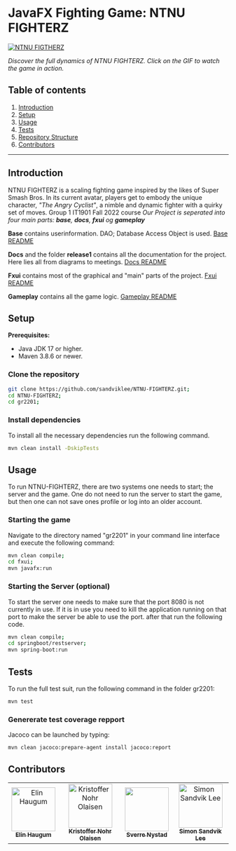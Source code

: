 # JavaFX Fighting Game: NTNU FIGHTERZ
[![NTNU FIGTHERZ](https://media.discordapp.net/attachments/353907776633700363/1066753378958442506/6ae495074a7c35656342107b2aa2c2af.gif?width=837&height=454)](https://www.youtube.com/watch?v=3NE40v7QaqM)

_Discover the full dynamics of NTNU FIGHTERZ. Click on the GIF to watch the game in action._

## Table of contents
1. [Introduction](#introduction)
3. [Setup](#setup)
5. [Usage](#usage)
6. [Tests](#tests)
7. [Repository Structure](#repository-structure)
8. [Contributors](#contributors)

---
## Introduction

NTNU FIGHTERZ is a scaling fighting game inspired by the likes of Super Smash Bros. In its current avatar, players get to embody the unique character,  _"The Angry Cyclist"_, a nimble and dynamic fighter with a quirky set of moves.
Group 1 IT1901 Fall 2022 course
_Our Project is seperated into four main parts:  **base**, **docs**, **fxui** og **gameplay**_

**Base** contains userinformation. DAO; Database Access Object is used. [Base README](gr2201/base/readme.md)

**Docs** and the folder **release1** contains all the documentation for the project. Here lies all from diagrams to meetings. [Docs README](gr2201/docs/readme.md)

**Fxui** contains most of the graphical and "main" parts of the project. [Fxui README](gr2201/fxui/readme.md)

**Gameplay** contains all the game logic. [Gameplay README](gr2201/gameplay/readme.md)


## Setup
**Prerequisites:**
* Java JDK 17 or higher.
* Maven 3.8.6 or newer.

### Clone the repository
```bash
git clone https://github.com/sandviklee/NTNU-FIGHTERZ.git;
cd NTNU-FIGHTERZ;
cd gr2201;
```

### Install dependencies
To install all the necessary dependencies run the following command.
```bash
mvn clean install -DskipTests
```

## Usage
To run NTNU-FIGHTERZ, there are two systems one needs to start; the server and the game. 
One do not need to run the server to start the game, but then one can not save ones profile or log into an older account.

### Starting the game
Navigate to the directory named "gr2201" in your command line interface and execute the following command:
```bash
mvn clean compile;
cd fxui;
mvn javafx:run
```

### Starting the Server (optional)
To start the server one needs to make sure that the port 8080 is not currently in use. If it is in use you need to kill the application running on that port to make the server be able to use the port.
after that run the following code.
```bash
mvn clean compile;
cd springboot/restserver;
mvn spring-boot:run
```

## Tests
To run the full test suit, run the following command in the folder gr2201:
```bash
mvn test
```

### Genererate test coverage repport
Jacoco can be launched by typing:

```bash
mvn clean jacoco:prepare-agent install jacoco:report
```

## Contributors
<table align="center">
  <tr>
    <td align="center">
        <a href="https://github.com/EliHaugu">
            <img src="https://github.com/EliHaugu.png?size=100" width="100px;" alt="Elin Haugum"/><br />
            <sub><b>Elin Haugum</b></sub>
        </a>
    </td>
    <td align="center">
        <a href="https://github.com/Knolaisen">
            <img src="https://github.com/Knolaisen.png?size=100" width="100px;" alt="Kristoffer Nohr Olaisen"/><br />
            <sub><b>Kristoffer Nohr Olaisen</b></sub>
        </a>
    </td>
    <td align="center">
        <a href="https://github.com/SverreNystad">
            <img src="https://github.com/SverreNystad.png?size=100" width="100px;"/><br />
            <sub><b>Sverre Nystad</b></sub>
        </a>
    </td>
    <td align="center">
        <a href="https://github.com/sandviklee">
            <img src="https://github.com/sandviklee.png?size=100" width="100px;" alt="Simon Sandvik Lee"/><br />
            <sub><b>Simon Sandvik Lee</b></sub>
        </a>
    </td>
  
  </tr>
</table>

